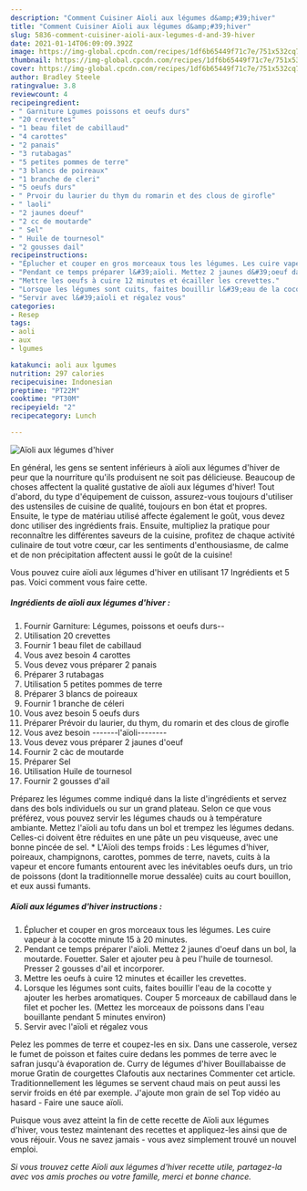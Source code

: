```yaml
---
description: "Comment Cuisiner Aïoli aux légumes d&amp;#39;hiver"
title: "Comment Cuisiner Aïoli aux légumes d&amp;#39;hiver"
slug: 5836-comment-cuisiner-aioli-aux-legumes-d-and-39-hiver
date: 2021-01-14T06:09:09.392Z
image: https://img-global.cpcdn.com/recipes/1df6b65449f71c7e/751x532cq70/aioli-aux-legumes-dhiver-photo-principale-de-la-recette.jpg
thumbnail: https://img-global.cpcdn.com/recipes/1df6b65449f71c7e/751x532cq70/aioli-aux-legumes-dhiver-photo-principale-de-la-recette.jpg
cover: https://img-global.cpcdn.com/recipes/1df6b65449f71c7e/751x532cq70/aioli-aux-legumes-dhiver-photo-principale-de-la-recette.jpg
author: Bradley Steele
ratingvalue: 3.8
reviewcount: 4
recipeingredient:
- " Garniture Lgumes poissons et oeufs durs"
- "20 crevettes"
- "1 beau filet de cabillaud"
- "4 carottes"
- "2 panais"
- "3 rutabagas"
- "5 petites pommes de terre"
- "3 blancs de poireaux"
- "1 branche de cleri"
- "5 oeufs durs"
- " Prvoir du laurier du thym du romarin et des clous de girofle"
- " laoli"
- "2 jaunes doeuf"
- "2 cc de moutarde"
- " Sel"
- " Huile de tournesol"
- "2 gousses dail"
recipeinstructions:
- "Éplucher et couper en gros morceaux tous les légumes. Les cuire vapeur à la cocotte minute 15 à 20 minutes."
- "Pendant ce temps préparer l&#39;aïoli. Mettez 2 jaunes d&#39;oeuf dans un bol, la moutarde. Fouetter. Saler et ajouter peu à peu l&#39;huile de tournesol. Presser 2 gousses d&#39;ail et incorporer."
- "Mettre les oeufs à cuire 12 minutes et écailler les crevettes."
- "Lorsque les légumes sont cuits, faites bouillir l&#39;eau de la cocotte y ajouter les herbes aromatiques. Couper 5 morceaux de cabillaud dans le filet et pocher les. (Mettez les morceaux de poissons dans l&#39;eau bouillante pendant 5 minutes environ)"
- "Servir avec l&#39;aïoli et régalez vous"
categories:
- Resep
tags:
- aoli
- aux
- lgumes

katakunci: aoli aux lgumes 
nutrition: 297 calories
recipecuisine: Indonesian
preptime: "PT22M"
cooktime: "PT30M"
recipeyield: "2"
recipecategory: Lunch

---
```



![Aïoli aux légumes d&#39;hiver](https://img-global.cpcdn.com/recipes/1df6b65449f71c7e/751x532cq70/aioli-aux-legumes-dhiver-photo-principale-de-la-recette.jpg)

En général, les gens se sentent inférieurs à aïoli aux légumes d&#39;hiver de peur que la nourriture qu'ils produisent ne soit pas délicieuse. Beaucoup de choses affectent la qualité gustative de aïoli aux légumes d&#39;hiver! Tout d'abord, du type d'équipement de cuisson, assurez-vous toujours d'utiliser des ustensiles de cuisine de qualité, toujours en bon état et propres. Ensuite, le type de matériau utilisé affecte également le goût, vous devez donc utiliser des ingrédients frais. Ensuite, multipliez la pratique pour reconnaître les différentes saveurs de la cuisine, profitez de chaque activité culinaire de tout votre cœur, car les sentiments d'enthousiasme, de calme et de non précipitation affectent aussi le goût de la cuisine!

<!--inarticleads1-->

Vous pouvez cuire aïoli aux légumes d&#39;hiver en utilisant 17 Ingrédients et 5 pas. Voici comment vous faire cette.

##### Ingrédients de aïoli aux légumes d&#39;hiver :

1. Fournir  Garniture: Légumes, poissons et oeufs durs--
1. Utilisation 20 crevettes
1. Fournir 1 beau filet de cabillaud
1. Vous avez besoin 4 carottes
1. Vous devez vous préparer 2 panais
1. Préparer 3 rutabagas
1. Utilisation 5 petites pommes de terre
1. Préparer 3 blancs de poireaux
1. Fournir 1 branche de céleri
1. Vous avez besoin 5 oeufs durs
1. Préparer  Prévoir du laurier, du thym, du romarin et des clous de girofle
1. Vous avez besoin  -------l&#39;aïoli--------
1. Vous devez vous préparer 2 jaunes d&#39;oeuf
1. Fournir 2 càc de moutarde
1. Préparer  Sel
1. Utilisation  Huile de tournesol
1. Fournir 2 gousses d&#39;ail


Préparez les légumes comme indiqué dans la liste d&#39;ingrédients et servez dans des bols individuels ou sur un grand plateau. Selon ce que vous préférez, vous pouvez servir les légumes chauds ou à température ambiante. Mettez l&#39;aïoli au tofu dans un bol et trempez les légumes dedans. Celles-ci doivent être réduites en une pâte un peu visqueuse, avec une bonne pincée de sel. * L&#39;Aïoli des temps froids : Les légumes d&#39;hiver, poireaux, champignons, carottes, pommes de terre, navets, cuits à la vapeur et encore fumants entourent avec les inévitables oeufs durs, un trio de poissons (dont la traditionnelle morue dessalée) cuits au court bouillon, et eux aussi fumants. 

<!--inarticleads2-->

##### Aïoli aux légumes d&#39;hiver instructions :

1. Éplucher et couper en gros morceaux tous les légumes. Les cuire vapeur à la cocotte minute 15 à 20 minutes.
1. Pendant ce temps préparer l&#39;aïoli. Mettez 2 jaunes d&#39;oeuf dans un bol, la moutarde. Fouetter. Saler et ajouter peu à peu l&#39;huile de tournesol. Presser 2 gousses d&#39;ail et incorporer.
1. Mettre les oeufs à cuire 12 minutes et écailler les crevettes.
1. Lorsque les légumes sont cuits, faites bouillir l&#39;eau de la cocotte y ajouter les herbes aromatiques. Couper 5 morceaux de cabillaud dans le filet et pocher les. (Mettez les morceaux de poissons dans l&#39;eau bouillante pendant 5 minutes environ)
1. Servir avec l&#39;aïoli et régalez vous


Pelez les pommes de terre et coupez-les en six. Dans une casserole, versez le fumet de poisson et faites cuire dedans les pommes de terre avec le safran jusqu&#39;à évaporation de. Curry de légumes d&#39;hiver Bouillabaisse de morue Gratin de courgettes Clafoutis aux nectarines Commenter cet article. Traditionnellement les légumes se servent chaud mais on peut aussi les servir froids en été par exemple. J&#39;ajoute mon grain de sel Top vidéo au hasard - Faire une sauce aïoli. 

<!--inarticleads1-->

<p>
Puisque vous avez atteint la fin de cette recette de Aïoli aux légumes d&#39;hiver, vous testez maintenant des recettes et appliquez-les ainsi que de vous réjouir. Vous ne savez jamais - vous avez simplement trouvé un nouvel emploi.
</p>

<p>
<i>Si vous trouvez cette Aïoli aux légumes d&#39;hiver recette utile, partagez-la avec vos amis proches ou votre famille, merci et bonne chance.</i>
</p>
